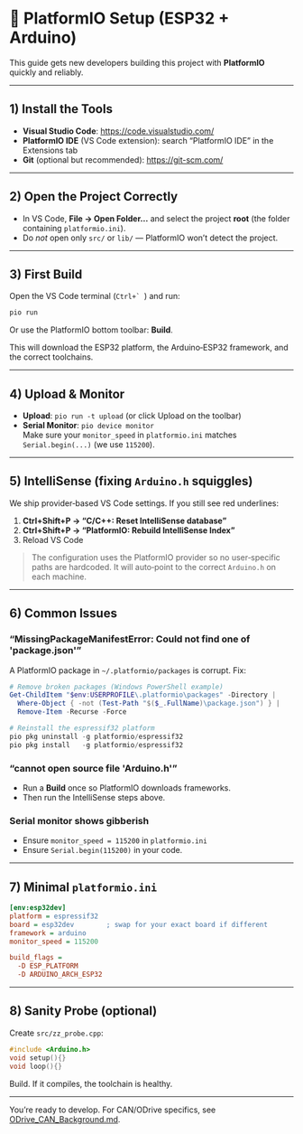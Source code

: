 # 🚀 PlatformIO Setup (ESP32 + Arduino)

This guide gets new developers building this project with **PlatformIO** quickly and reliably.

---

## 1) Install the Tools

- **Visual Studio Code**: https://code.visualstudio.com/
- **PlatformIO IDE** (VS Code extension): search “PlatformIO IDE” in the Extensions tab
- **Git** (optional but recommended): https://git-scm.com/

---

## 2) Open the Project Correctly

- In VS Code, **File → Open Folder…** and select the project **root** (the folder containing `platformio.ini`).  
- Do *not* open only `src/` or `lib/` — PlatformIO won’t detect the project.

---

## 3) First Build

Open the VS Code terminal (``Ctrl+` ``) and run:
```bash
pio run
```
Or use the PlatformIO bottom toolbar: **Build**.

This will download the ESP32 platform, the Arduino‑ESP32 framework, and the correct toolchains.

---

## 4) Upload & Monitor

- **Upload**: `pio run -t upload` (or click Upload on the toolbar)
- **Serial Monitor**: `pio device monitor`  
  Make sure your `monitor_speed` in `platformio.ini` matches `Serial.begin(...)` (we use `115200`).

---

## 5) IntelliSense (fixing `Arduino.h` squiggles)

We ship provider‑based VS Code settings. If you still see red underlines:

1. **Ctrl+Shift+P → “C/C++: Reset IntelliSense database”**  
2. **Ctrl+Shift+P → “PlatformIO: Rebuild IntelliSense Index”**  
3. Reload VS Code

> The configuration uses the PlatformIO provider so no user‑specific paths are hardcoded. It will auto‑point to the correct `Arduino.h` on each machine.

---

## 6) Common Issues

### “MissingPackageManifestError: Could not find one of 'package.json'”
A PlatformIO package in `~/.platformio/packages` is corrupt. Fix:
```powershell
# Remove broken packages (Windows PowerShell example)
Get-ChildItem "$env:USERPROFILE\.platformio\packages" -Directory |
  Where-Object { -not (Test-Path "$($_.FullName)\package.json") } |
  Remove-Item -Recurse -Force

# Reinstall the espressif32 platform
pio pkg uninstall -g platformio/espressif32
pio pkg install   -g platformio/espressif32
```

### “cannot open source file 'Arduino.h'”
- Run a **Build** once so PlatformIO downloads frameworks.
- Then run the IntelliSense steps above.

### Serial monitor shows gibberish
- Ensure `monitor_speed = 115200` in `platformio.ini`
- Ensure `Serial.begin(115200)` in your code.

---

## 7) Minimal `platformio.ini`

```ini
[env:esp32dev]
platform = espressif32
board = esp32dev        ; swap for your exact board if different
framework = arduino
monitor_speed = 115200

build_flags =
  -D ESP_PLATFORM
  -D ARDUINO_ARCH_ESP32
```

---

## 8) Sanity Probe (optional)

Create `src/zz_probe.cpp`:
```cpp
#include <Arduino.h>
void setup(){}
void loop(){}
```
Build. If it compiles, the toolchain is healthy.

---

You’re ready to develop. For CAN/ODrive specifics, see [ODrive_CAN_Background.md](ODrive_CAN_Background.md).
